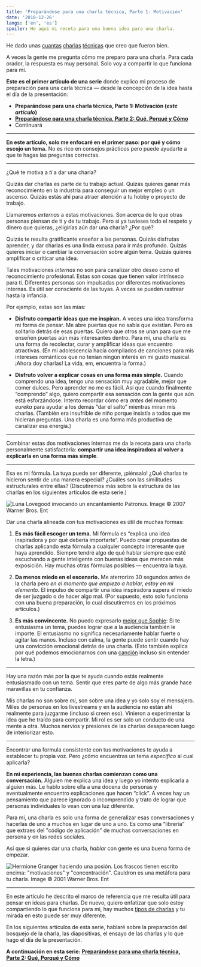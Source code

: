 ```yaml
---
title: 'Preparándose para una charla técnica, Parte 1: Motivación'
date: '2018-12-26'
langs: ['en', 'es']
spoiler: He aquí mi receta para una buena idea para una charla.
---
```


He dado unas [cuantas](https://www.youtube.com/watch?v=xsSnOQynTHs) [charlas](https://www.youtube.com/watch?v=nLF0n9SACd4) [técnicas](https://www.youtube.com/watch?v=dpw9EHDh2bM) que creo que fueron bien.

A veces la gente me pregunta cómo me preparo para una charla. Para cada orador, la respuesta es muy personal. Solo voy a compartir lo que funciona para mí.

**Este es el primer artículo de una serie** donde explico mi proceso de preparación para una carla técnica — desde la concepción de la idea hasta el día de la presentación:

* **Preparándose para una charla técnica, Parte 1: Motivación (*este artículo*)**
* **[Preparándose para una charla técnica, Parte 2: Qué, Porqué y Cómo](/es/preparing-for-tech-talk-part-2-what-why-and-how/)**
* Continuará

<p />

---

**En este artículo, solo me enfocaré en el primer paso: por qué y cómo escojo un tema.** No es rico en consejos prácticos pero puede ayudarte a que te hagas las preguntas correctas.

---

¿Qué te motiva a *ti* a dar una charla?

Quizás dar charlas es parte de tu trabajo actual. Quizás quieres ganar más reconocimiento en la industria para conseguir un mejor empleo o un ascenso. Quizás estás ahí para atraer atención a tu hobby o proyecto de trabajo.

Llamaremos *externas* a estas motivaciones. Son acerca de lo que otras personas piensan de ti y de tu trabajo. Pero si ya tuvieses todo el respeto y dinero que quieras, ¿eligirías aún dar una charla? ¿Por qué?

Quizás te resulta gratificante enseñar a las personas. Quizás disfrutas aprender, y dar charlas es una linda excusa para ir más profundo. Quizás quieres iniciar o cambiar la conversación sobre algún tema. Quizás quieres amplificar o criticar una idea.

Tales motivaciones *internas* no son para canalizar otro deseo como el reconocimiento profesional. Estas son cosas que tienen valor intrínseco para ti. Diferentes personas son impulsadas por diferentes motivaciones internas. Es útil ser consciente de las tuyas. A veces se pueden rastrear hasta la infancia.

Por ejemplo, estas son las mías:

* **Disfruto compartir ideas que me inspiran.** A veces una idea transforma mi forma de pensar. Me abre puertas que no sabía que existían. Pero es solitario detrás de esas puertas. Quiero que otros se unan para que me enseñen puertas aún más interesantes dentro. Para mi, una charla es una forma de recolectar, curar y amplificar ideas que encuentro atractivas. (En mi adolescencia hacía compilados de canciones para mis intereses románticos que no tenían ningún interés en mi gusto musical. ¡Ahora doy charlas! La vida, em, encuentra la forma.)

* **Disfruto volver a explicar cosas en una forma más simple.** Cuando comprendo una idea, tengo una sensación muy agradable, mejor que comer dulces. Pero aprender no me es fácil. Así que cuando finalmente “comprendo” algo, quiero compartir esa sensación con la gente que aún está esforzándose. Intento recordar cómo era *antes* del momento *eureka* para ayudar a los demás “dar el salto” mientras miran mis charlas. (También era insufrible de niño porque insistía a todos que me hicieran preguntas. Una charla es una forma más productiva de canalizar esa energía.)

---

Combinar estas dos motivaciones internas me da la receta para una charla personalmente satisfactoria: **compartir una idea inspiradora al volver a explicarla en una forma más simple**.

---

Esa es mi fórmula. La tuya puede ser diferente, ¡piénsalo! ¿Qué charlas te hicieron sentir de una manera especial? ¿Cuáles son las similitudes estructurales entre ellas? (Discutiremos más sobre la estructura de las charlas en los siguientes artículos de esta serie.)

![Luna Lovegood invocando un encantamiento Patronus. Image © 2007 Warner Bros. Ent](./patronus.jpg)


Dar una charla alineada con tus motivaciones es útil de muchas formas:

1. **Es más fácil escoger un tema.** Mi fórmula es “explica una idea inspiradora y por qué debería importarte”.  Puedo crear propuestas de charlas aplicando esta fórmula a cualquier concepto interesante que haya aprendido. Siempre tendré algo de qué hablar siempre que esté escuchando a gente inteligente con buenas ideas que merecen más exposición. Hay muchas otras fórmulas posibles — encuentra la tuya.

2. **Da menos miedo en el escenario.** Me aterrorizo 30 segundos antes de la charla pero *en el momento que empiezo a hablar, estoy en mi elemento*. El impulso de compartir una idea inspiradora supera el miedo de ser juzgado o de hacer algo mal. (Por supuesto, esto solo funciona con una buena preparación, lo cual discutiremos en los próximos artículos.)

3. **Es más convincente.** No puedo expresarlo [mejor que Sophie](https://mobile.twitter.com/sophiebits/status/1077723835481284608): Si te entusiasma un tema, puedes lograr que a la audiencia también le importe. El entusiasmo no significa necesariamente hablar fuerte o agitar las manos. Incluso con calma, la gente puede sentir cuando hay una convicción emocional detrás de una charla. (Esto también explica por qué podemos emocionarnos con una [canción](https://www.youtube.com/watch?v=6SWIwW9mg8s) incluso sin entender la letra.)

---

Hay una razón más por la que te ayuda cuando estás realmente entusiasmado con un tema. Sentir que eres parte de algo más grande hace maravillas en tu confianza.

Mis charlas no son sobre *mi*, son sobre una idea y yo solo soy el mensajero. Miles de personas en los livestreams y en la audiencia no están ahí realmente para juzgarme (incluso si creen eso). Vinieron a experimentar la idea que he traído para compartir. Mi rol es ser solo un conducto de una mente a otra. Muchos nervios y presiones de las charlas desaparecen luego de interiorizar esto.

---

Encontrar una formula consistente con tus motivaciones te ayuda a establecer tu propia voz. Pero ¿cómo encuentras un tema *específico* al cual aplicarla?

**En mi experiencia, las buenas charlas comienzan como una conversación.** Alguien me explica una idea y luego yo intento explicarla a alguien más. Le hablo sobre ella a una docena de personas y eventualmente encuentro explicaciones que hacen “click”. A veces hay un pensamiento que parece ignorado o incomprendido y trato de lograr que personas individuales lo vean con una luz diferente.

Para mi, una charla es solo una forma de generalizar esas conversaciones y hacerlas de uno a muchos en lugar de uno a uno. Es como una “librería” que extraes del "código de aplicación" de muchas conversaciones en persona y en las redes sociales.

Así que si quieres dar una charla, *hablar* con gente es una buena forma de empezar.

![Hermione Granger haciendo una posión. Los frascos tienen escrito encima: "motivaciones" y "concentración". Cauldron es una metáfora para tu charla. Image © 2001 Warner Bros. Ent](./cauldron.jpg)

---

En este artículo he descrito el marco de referencia que me resulta útil para pensar en ideas para charlas. De nuevo, quiero enfatizar que solo estoy compartiendo lo que funciona para mi, hay muchos [tipos de charlas](https://mobile.twitter.com/jackiehluo/status/1077717283026411520) y tu mirada en esto puede ser muy diferente.

En los siguientes artículos de esta serie, hablaré sobre la preparación del bosquejo de la charla, las diapositivas, el ensayo de las charlas y lo que hago el día de la presentación.

**A continuación en esta serie: [Preparándose para una charla técnica, Parte 2: Qué, Porqué y Cómo](/es/preparing-for-tech-talk-part-2-what-why-and-how/)**
